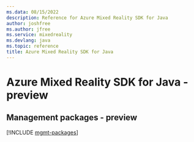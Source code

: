 ```yaml
---
ms.data: 08/15/2022
description: Reference for Azure Mixed Reality SDK for Java
author: joshfree
ms.author: jfree
ms.service: mixedreality
ms.devlang: java
ms.topic: reference
title: Azure Mixed Reality SDK for Java
---
```

# Azure Mixed Reality SDK for Java - preview

## Management packages - preview
[!INCLUDE [mgmt-packages](mixed-reality-mgmt-index.md)]